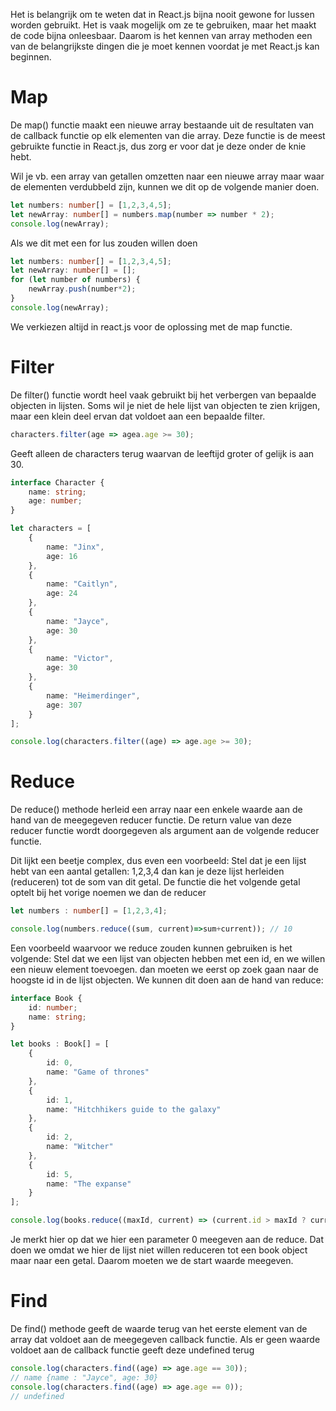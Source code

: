 Het is belangrijk om te weten dat in React.js bijna nooit gewone for lussen worden gebruikt. Het is vaak mogelijk om ze te gebruiken, maar het maakt de code bijna onleesbaar. Daarom is het kennen van array methoden een van de belangrijkste dingen die je moet kennen voordat je met React.js kan beginnen.

# Map
De map() functie maakt een nieuwe array bestaande uit de resultaten van de callback functie op elk elementen van die array. Deze functie is de meest gebruikte functie in React.js, dus zorg er voor dat je deze onder de knie hebt.

Wil je vb. een array van getallen omzetten naar een nieuwe array maar waar de elementen verdubbeld zijn, kunnen we dit op de volgende manier doen.
```ts
let numbers: number[] = [1,2,3,4,5];
let newArray: number[] = numbers.map(number => number * 2);
console.log(newArray);
```

Als we dit met een for lus zouden willen doen
```ts
let numbers: number[] = [1,2,3,4,5];
let newArray: number[] = [];
for (let number of numbers) {
	newArray.push(number*2);
}
console.log(newArray);
```
We verkiezen altijd in react.js voor de oplossing met de map functie.

# Filter
De filter() functie wordt heel vaak gebruikt bij het verbergen van bepaalde objecten in lijsten. Soms wil je niet de hele lijst van objecten te zien krijgen, maar een klein deel ervan dat voldoet aan een bepaalde filter.
```ts
characters.filter(age => agea.age >= 30);
```

Geeft alleen de characters terug waarvan de leeftijd groter of gelijk is aan 30.
```ts
interface Character {
	name: string;
	age: number;
}

let characters = [
	{
		name: "Jinx",
		age: 16
	},
	{
		name: "Caitlyn",
		age: 24
	},
	{
		name: "Jayce",
		age: 30
	},
	{
		name: "Victor",
		age: 30
	},
	{
		name: "Heimerdinger",
		age: 307
	}
];

console.log(characters.filter((age) => age.age >= 30);
```

# Reduce
De reduce() methode herleid een array naar een enkele waarde aan de hand van de meegegeven reducer functie. De return value van deze reducer functie wordt doorgegeven als argument aan de volgende reducer functie.

Dit lijkt een beetje complex, dus even een voorbeeld: Stel dat je een lijst hebt van een aantal getallen: 1,2,3,4 dan kan je deze lijst herleiden (reduceren) tot de som van dit getal. De functie die het volgende getal optelt bij het vorige noemen we dan de reducer
```ts
let numbers : number[] = [1,2,3,4];

console.log(numbers.reduce((sum, current)=>sum+current)); // 10
```

Een voorbeeld waarvoor we reduce zouden kunnen gebruiken is het volgende: Stel dat we een lijst van objecten hebben met een id, en we willen een nieuw element toevoegen. dan moeten we eerst op zoek gaan naar de hoogste id in de lijst objecten. We kunnen dit doen aan de hand van reduce:
```ts
interface Book {
	id: number;
	name: string;
}

let books : Book[] = [
	{  
		id: 0,  
		name: "Game of thrones"  
	},  
	{  
		id: 1,  
		name: "Hitchhikers guide to the galaxy"  
	},  
	{  
		id: 2,  
		name: "Witcher"  
	},  
	{  
		id: 5,  
		name: "The expanse"  
	}
];

console.log(books.reduce((maxId, current) => (current.id > maxId ? current.id : maxId), 0)); // 5
```
Je merkt hier op dat we hier een parameter 0 meegeven aan de reduce. Dat doen we omdat we hier de lijst niet willen reduceren tot een book object maar naar een getal. Daarom moeten we de start waarde meegeven.

# Find
De find() methode geeft de waarde terug van het eerste element van de array dat voldoet aan de meegegeven callback functie. Als er geen waarde voldoet aan de callback functie geeft deze undefined terug
```ts
console.log(characters.find((age) => age.age == 30));
// name {name : "Jayce", age: 30}
console.log(characters.find((age) => age.age == 0));
// undefined
```
